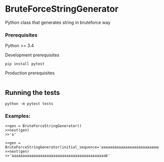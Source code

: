 # BruteForceStringGenerator
Python class that generates string in bruteforce way

### Prerequisites
Python  >= 3.4

Development prerequisites

```
pip install pytest
```

Production prerequisites

```

```

## Running the tests

```
python -m pytest tests
```


### Examples:

```
>>gen = BruteForceStringGenerator()
>>next(gen)
>>'a'

>>gen = BruteForceStringGenerator(initial_sequence='aaaaaaaaaaaaaaaaaaaaaaaaaaaaaaaaaaaaaaaaaaaa')
>>next(gen)
>>'aaaaaaaaaaaaaaaaaaaaaaaaaaaaaaaaaaaaaaaaaaab'
```
